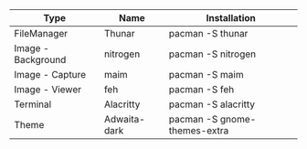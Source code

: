 | Type | Name | Installation |
|----------|-----------|---------------------|
| FileManager | Thunar | pacman -S thunar |
| Image - Background | nitrogen | pacman -S nitrogen |
| Image - Capture | maim | pacman -S maim |
| Image - Viewer | feh | pacman -S feh |
| Terminal | Alacritty | pacman -S alacritty |
| Theme | Adwaita-dark | pacman -S gnome-themes-extra |
